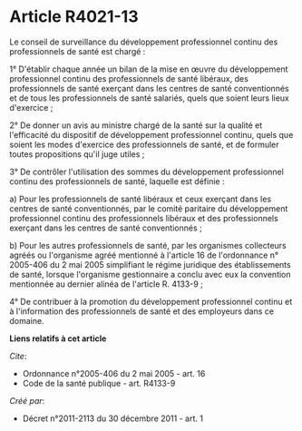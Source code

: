 # Article R4021-13

Le conseil de surveillance du développement professionnel continu des professionnels de santé est chargé : 

1° D'établir chaque année un bilan de la mise en œuvre du développement professionnel continu des professionnels de santé
libéraux, des professionnels de santé exerçant dans les centres de santé conventionnés et de tous les professionnels de santé
salariés, quels que soient leurs lieux d'exercice ; 

2° De donner un avis au ministre chargé de la santé sur la qualité et l'efficacité du dispositif de développement
professionnel continu, quels que soient les modes d'exercice des professionnels de santé, et de formuler toutes propositions
qu'il juge utiles ; 

3° De contrôler l'utilisation des sommes du développement professionnel continu des professionnels de santé, laquelle est
définie : 

a) Pour les professionnels de santé libéraux et ceux exerçant dans les centres de santé conventionnés, par le comité
paritaire du développement professionnel continu des professionnels libéraux et des professionnels exerçant dans les centres
de santé conventionnés ; 

b) Pour les autres professionnels de santé, par les organismes collecteurs agréés ou l'organisme agréé mentionné à l'article
16 de l'ordonnance n° 2005-406 du 2 mai 2005 simplifiant le régime juridique des établissements de santé, lorsque l'organisme
gestionnaire a conclu avec eux la convention mentionnée au dernier alinéa de l'article R. 4133-9 ; 

4° De contribuer à la promotion du développement professionnel continu et à l'information des professionnels de santé et des
employeurs dans ce domaine.

**Liens relatifs à cet article**

_Cite_:

  - Ordonnance n°2005-406 du 2 mai 2005 - art. 16
  - Code de la santé publique - art. R4133-9

_Créé par_:

  - Décret n°2011-2113 du 30 décembre 2011 - art. 1
